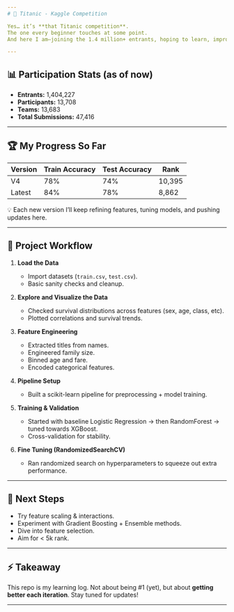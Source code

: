 ```yaml
---
# 🚢 Titanic - Kaggle Competition

Yes… it’s **that Titanic competition**.
The one every beginner touches at some point.
And here I am—joining the 1.4 million+ entrants, hoping to learn, improve, and climb the leaderboard.

---
```


## 📊 Participation Stats (as of now)

* **Entrants:** 1,404,227
* **Participants:** 13,708
* **Teams:** 13,683
* **Total Submissions:** 47,416

---

## 🏆 My Progress So Far

| Version | Train Accuracy | Test Accuracy | Rank   |
| ------- | -------------- | ------------- | ------ |
| V4      | 78%            | 74%           | 10,395 |
| Latest  | 84%            | 78%           | 8,862  |

💡 Each new version I’ll keep refining features, tuning models, and pushing updates here.

---

## 📂 Project Workflow

1. **Load the Data**

   * Import datasets (`train.csv`, `test.csv`).
   * Basic sanity checks and cleanup.

2. **Explore and Visualize the Data**

   * Checked survival distributions across features (sex, age, class, etc).
   * Plotted correlations and survival trends.

3. **Feature Engineering**

   * Extracted titles from names.
   * Engineered family size.
   * Binned age and fare.
   * Encoded categorical features.

4. **Pipeline Setup**

   * Built a scikit-learn pipeline for preprocessing + model training.

5. **Training & Validation**

   * Started with baseline Logistic Regression → then RandomForest → tuned towards XGBoost.
   * Cross-validation for stability.

6. **Fine Tuning (RandomizedSearchCV)**

   * Ran randomized search on hyperparameters to squeeze out extra performance.

---

## 🚀 Next Steps

* Try feature scaling & interactions.
* Experiment with Gradient Boosting + Ensemble methods.
* Dive into feature selection.
* Aim for < 5k rank.

---

## ⚡ Takeaway

This repo is my learning log.
Not about being #1 (yet), but about **getting better each iteration**.
Stay tuned for updates!

---
